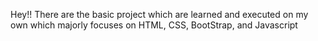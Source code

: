 Hey!! There are the basic project which are learned and executed on my own which majorly focuses on HTML, CSS, BootStrap, and Javascript
